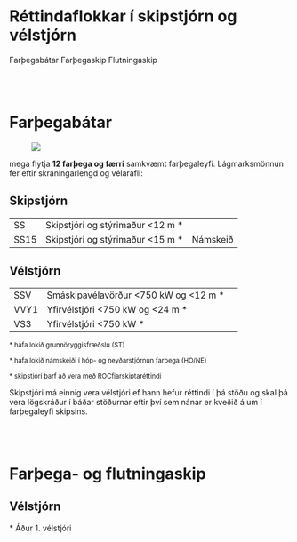 <!-- # Flokkar atvinnuréttinda í skipstjórn og vélstjórn á farþegabátum, farþega- og flutningaskipum -->
# Réttindaflokkar í skipstjórn og vélstjórn

<span class="badge blue">Farþegabátar</span>
<span class="badge blue ml-3">Farþegaskip</span>
<span class="badge green ml-3">Flutningaskip</span>


<br/>
<br/>



# Farþegabátar
<figure>
  <img src='/images/fartegabatur.png'>
</figure> 


mega flytja **12 farþega og færri** samkvæmt farþegaleyfi. Lágmarksmönnun fer eftir skráningarlengd og vélarafli:

## Skipstjórn

|     |      |      |
|:-----------|:-----------|:-----------|
|<span class="badge-big gray1">SS</span>| Skipstjóri og stýrimaður <12 m <span class="font-red">*</span> |  |
|<span class="badge-big gray1">SS15</span>| Skipstjóri og stýrimaður <15 m <span class="font-red">*</span> | <span class="badge gray">Námskeið</span> |

## Vélstjórn
|     |      |      |
|:-----------|:-----------|:-----------|
|<span class="badge-big gray1">SSV</span>| Smáskipavélavörður <750 kW og <12 m <span class="font-red">*</span> |  |
|<span class="badge-big gray1">VVY1</span>| Yfirvélstjóri <750 kW og <24 m <span class="font-red">*</span> |  |
|<span class="badge-big gray1">VS3</span>| Yfirvélstjóri <750 kW <span class="font-red">*</span> | |



<small><span class="ml-3 font-red">*</span> hafa lokið grunnöryggisfræðslu (ST)</small><br/>

<small><span class="ml-3 font-red">*</span> hafa lokið námskeiði í hóp- og neyðarstjórnun farþega <span class="font-bold">(HO/NE)</span></small>

<small><span class="ml-3 font-red">*</span> skipstjóri þarf að vera með <span class="font-bold">ROCfjarskiptaréttindi</span></small>




Skipstjóri má einnig vera vélstjóri ef hann hefur réttindi í þá stöðu og skal þá vera lögskráður í báðar stöðurnar eftir því sem nánar er kveðið á um í farþegaleyfi skipsins.



<br/>
<br/>

# Farþega- og flutningaskip



## Vélstjórn



<span class="ml-3 font-red">*</span> Áður 1. vélstjóri

